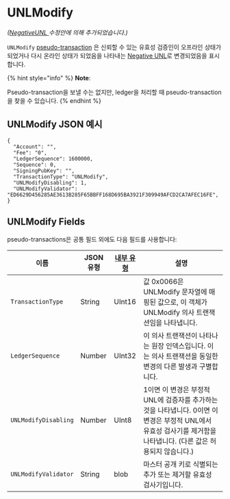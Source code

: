 # UNLModify

_(_[_NegativeUNL_ ](https://xrpl.org/known-amendments.html#negativeunl)_수정안에 의해 추가되었습니다.)_

&#x20;`UNLModify` [pseudo-transaction](https://xrpl.org/pseudo-transaction-types.html) 은 신뢰할 수 있는 유효성 검증인이 오프라인 상태가 되었거나 다시 온라인 상태가 되었음을 나타내는 [Negative UNL](https://xrpl.org/negative-unl.html)로 변경되었음을 표시합니다.

{% hint style="info" %}
**Note**:

Pseudo-transaction을 보낼 수는 없지만, ledger을 처리할 때 pseudo-transaction을 찾을 수 있습니다.
{% endhint %}

## UNLModify JSON 예시

```
{
  "Account": "",
  "Fee": "0",
  "LedgerSequence": 1600000,
  "Sequence": 0,
  "SigningPubKey": "",
  "TransactionType": "UNLModify",
  "UNLModifyDisabling": 1,
  "UNLModifyValidator": "ED6629D456285AE3613B285F65BBFF168D695BA3921F309949AFCD2CA7AFEC16FE",
}
```

## UNLModify Fields

pseudo-transactions은 공통 필드 외에도 다음 필드를 사용합니다:

| 이름                   | JSON 유형 | [내부 유형](https://xrpl.org/serialization.html) | 설명                                                                                                 |
| -------------------- | ------- | -------------------------------------------- | -------------------------------------------------------------------------------------------------- |
| `TransactionType`    | String  | UInt16                                       | 값 0x0066은 UNLModify 문자열에 매핑된 값으로, 이 객체가 UNLModify 의사 트랜잭션임을 나타냅니다.                                 |
| `LedgerSequence`     | Number  | UInt32                                       | 이 의사 트랜잭션이 나타나는 원장 인덱스입니다. 이는 의사 트랜잭션을 동일한 변경의 다른 발생과 구별합니다.                                       |
| `UNLModifyDisabling` | Number  | UInt8                                        | 1이면 이 변경은 부정적 UNL에 검증자를 추가하는 것을 나타냅니다. 0이면 이 변경은 부정적 UNL에서 유효성 검사기를 제거함을 나타냅니다. (다른 값은 허용되지 않습니다.) |
| `UNLModifyValidator` | String  | blob                                         | 마스터 공개 키로 식별되는 추가 또는 제거할 유효성 검사기입니다.                                                               |
